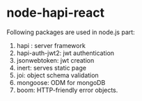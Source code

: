 # node-hapi-react

Following packages are used in node.js part:
1) hapi : server framework 
2) hapi-auth-jwt2: jwt authentication
3) jsonwebtoken: jwt creation
3) inert: serves static page
4) joi: object schema validation
5) mongoose: ODM for mongoDB
6) boom: HTTP-friendly error objects.
